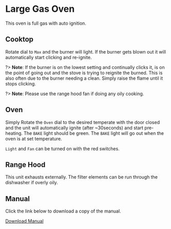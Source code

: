 # Large Gas Oven
This oven is full gas with auto ignition.

## Cooktop
Rotate dial to `Max` and the burner will light. If the burner gets blown out it will automatically start clicking and re-ignite.

?> **Note**: If the burner is on the lowest setting and continually clicks it, is on the point of going out and the stove is trying to reignite the burned. This is also often due to the burner needing a clean. Simply raise the flame until it stops clicking.

?> **Note**: Please use the range hood fan if doing any oily cooking.

## Oven
Simply Rotate the `Oven` dial to the desired temperate with the door closed and the unit will automatically ignite (after ~30seconds) and start pre-heating. The `BAKE` light should be green. The `BAKE` light will go out when the oven is at set temperature.

`Light` and `Fan` can be turned on with the red switches.

## Range Hood
This unit exhausts externally. The filter elements can be run through the dishwasher if overly oily.

## Manual
Click the link below to download a copy of the manual.

[Download Manual](_media/manuals/capital-oven-manual.pdf ':ignore')
